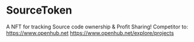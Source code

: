 # SourceToken
A NFT for tracking Source code ownership & Profit Sharing!
Competitor to: https://www.openhub.net https://www.openhub.net/explore/projects
